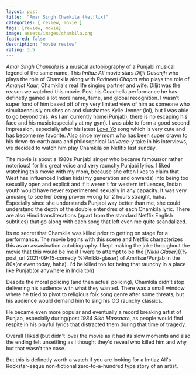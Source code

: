 ```yaml
---
layout: post
title:  "Amar Singh Chamkila (Netflix)"
categories: [ review, movie ]
tags: [review, movie]
image: assets/images/chamkila.png
featured: false
description: "movie review"
rating: 3.5
---
```


_Amar Singh Chamkila_ is a musical autobiography of a Punjabi musical legend of the same name. This _Imtiaz Ali_ movie stars _Diljit Dosanjh_ who plays the role of Chamkila along with _Parineeti Chopra_ who plays the role of _Amarjot Kaur_, Chamkila's real life singing partner and wife. Diljit was the reason we watched this movie. Post his Coachella performance he has definetly gained a lot more name, fame, and global recognition. I wasn't super fond of him based off of my very limited view of him as someone who simultaenously crushes on and slutshames Kylie Jenner (lol), but I was able to go beyond this. As I am currently home(Punjab), there is no escaping his face and his music(especially at my gym). I was able to form a good second impression, especially after his latest [_Love Ya_](https://genius.com/Diljit-dosanjh-love-ya-lyrics) song which is very cute and has become my favorite. Also since my mom who has been super drawn to his down-to-earth aura and philosophical _Universe-y_ take in his interviews, we decided to watch him play Chamkila on Netlfix last sunday.

The movie is about a 1980s Punjabi singer who became famous(or rather notorious) for his great voice and very raunchy Punjabi lyrics. I liked watching this movie with my mom, because she often likes to claim that West has influenced Indian kids(my generation and onwards) into being too sexuallly open and explicit and if it weren't for western influences, Indian youth would have never experimented sexually in any capacity. It was very amusing to see her being proven wrong for 2 hours straight, haha. Especially since she understands Punjabi way better than me, she could understand the depth of the double entendres of each Chamkila lyric. There are also Hindi transliterations (apart from the standard Netflix English subtitles) that go along with each song that left even me quite scandalized.

Its no secret that Chamkila was kiiled prior to getting on stage for a performance. The movie begins with this scene and Netflix characterizes this as an assasination autobiography. I kept making the joke throughout the movie that this would be me if I were to attempt to be the [_Nikki Glaser_]({% post_url 2021-09-15-comedy %}#nikki-glaser) of Amritsar/Punjab in the 80s(or even today, haha). I'd be killed too for being that raunchy in a place like Punjab(or anywhere in India tbh)

Despite the moral policing (and then actual policing), Chamkila didn't stop delivering his audience with what they wanted. There was a small window where he tried to pivot to religious folk song genre after some threats, but his audience would demand him to sing his OG raunchy classics. 

He became even more popular and eventually a record breaking artist of Punjab, especially during/post *1984 Sikh Massacre*, as people would find respite in his playful lyrics that distracted them during that time of tragedy. 

Overall I liked (but didn't love) the movie as it had its slow moments and also the ending felt unsettling as I thought they'd reveal who killed him and why, but that wasn't the case.

But this is definetly worth a watch if you are looking for a Imtiaz Ali's Rockstar-esque non-fictional zero-to-a-hundred typa story of an artist. 




